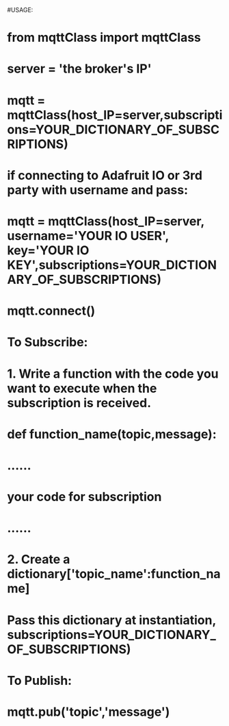 #USAGE:
# from mqttClass import mqttClass
#
# server = 'the broker's IP'
# mqtt = mqttClass(host_IP=server,subscriptions=YOUR_DICTIONARY_OF_SUBSCRIPTIONS)
#	  if connecting to Adafruit IO or 3rd party with username and pass:
#		   mqtt = mqttClass(host_IP=server, username='YOUR IO USER', key='YOUR IO KEY',subscriptions=YOUR_DICTIONARY_OF_SUBSCRIPTIONS)
# mqtt.connect()
# 
#
# To Subscribe:
#
# 1. Write a function with the code you want to execute when the subscription is received.
# def function_name(topic,message):
#	 ......
#	 your code for subscription
#	 ......
#
# 2. Create a dictionary['topic_name':function_name]
# Pass this dictionary at instantiation, subscriptions=YOUR_DICTIONARY_OF_SUBSCRIPTIONS)
#
#
#
# To Publish:
# mqtt.pub('topic','message')
#
#

